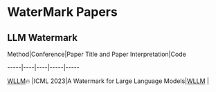 # WaterMark Papers

## LLM Watermark
Method|Conference|Paper Title and Paper Interpretation|Code  

-----|----|----|-----|-----  

[WLLM](https://arxiv.org/abs/1907.0023)🔥 |ICML 2023|A Watermark for Large Language Models|[WLLM]([https://github.com/AIStream-Peelout/flow-forecast/blob/master/flood_forecast/transformer_xl/transformer_bottleneck.py](https://github.com/jwkirchenbauer/lm-watermarking)) |  
